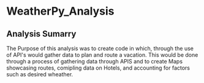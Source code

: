 # WeatherPy_Analysis
## Analysis Sumarry
The Purpose of this analysis was to create code in which, through the use of API's would gather data to plan and route a vacation. This would be done through a process of gathering data through APIS and to create Maps showcasing routes, comipling data on Hotels, and accounting for factors such as desired wheather. 
